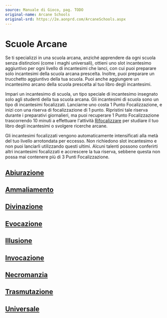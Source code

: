 ```yaml
---
source: Manuale di Gioco, pag. TODO
original-name: Arcane Schools
original-srd: https://2e.aonprd.com/ArcaneSchools.aspx
---
```


# Scuole Arcane

Se ti specializzi in una scuola arcana, anziché apprendere da ogni scuola senza
distinzioni (come i maghi universali), ottieni uno slot incantesimo aggiuntivo
per ogni livello di incantesimi che lanci, con cui puoi preparare solo
incantesimi della scuola arcana prescelta. Inoltre, puoi preparare un trucchetto
aggiuntivo della tua scuola. Puoi anche aggiungere un incantesimo arcano della
scuola prescelta al tuo libro degli incantesimi.

Impari un incantesimo di scuola, un tipo speciale di incantesimo insegnato solo
agli studenti della tua scuola arcana. Gli incantesimi di scuola sono un tipo di
incantesimi focalizzati. Lanciarne uno costa 1 Punto Focalizzazione, e inizi con
una riserva di focalizzazione di 1 punto. Ripristini tale riserva durante i
preparativi giornalieri, ma puoi recuperare 1 Punto Focalizzazione trascorrendo
10 minuti a effettuare l'attività [Rifocalizzare](/azioni/rifocalizzare) per
studiare il tuo libro degli incantesimi o svolgere ricerche arcane.

Gli incantesimi focalizzati vengono automaticamente intensificati alla metà del
tuo livello arrotondata per eccesso. Non richiedono slot incantesimo e non puoi
lanciarli utilizzando questi ultimi. Alcuni talenti possono conferirti altri
incantesimi focalizzati e accrescere la tua riserva, sebbene questa non possa
mai contenere più di 3 Punti Focalizzazione.

## [Abiurazione](/classi/mago/scuole-arcane/abiurazione)

## [Ammaliamento](/classi/mago/scuole-arcane/ammaliamento)

## [Divinazione](/classi/mago/scuole-arcane/divinazione)

## [Evocazione](/classi/mago/scuole-arcane/evocazione)

## [Illusione](/classi/mago/scuole-arcane/illusione)

## [Invocazione](/classi/mago/scuole-arcane/invocazione)

## [Necromanzia](/classi/mago/scuole-arcane/necromanzia)

## [Trasmutazione](/classi/mago/scuole-arcane/trasmutazione)

## [Universale](/classi/mago/scuole-arcane/universale)
